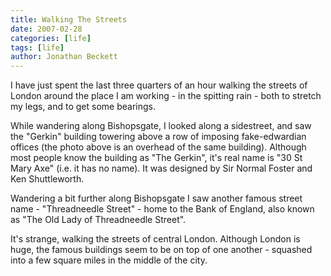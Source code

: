 ```yaml
---
title: Walking The Streets
date: 2007-02-28
categories: [life]
tags: [life]
author: Jonathan Beckett
---
```


I have just spent the last three quarters of an hour walking the streets of London around the place I am working - in the spitting rain - both to stretch my legs, and to get some bearings.

While wandering along Bishopsgate, I looked along a sidestreet, and saw the "Gerkin" building towering above a row of imposing fake-edwardian offices (the photo above is an overhead of the same building). Although most people know the building as "The Gerkin", it's real name is "30 St Mary Axe" (i.e. it has no name). It was designed by Sir Normal Foster and Ken Shuttleworth.

Wandering a bit further along Bishopsgate I saw another famous street name - "Threadneedle Street" - home to the Bank of England, also known as "The Old Lady of Threadneedle Street".

It's strange, walking the streets of central London. Although London is huge, the famous buildings seem to be on top of one another - squashed into a few square miles in the middle of the city.